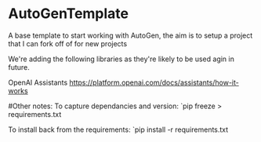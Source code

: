 # AutoGenTemplate
A base template to start working with AutoGen, the aim is to setup a project that I can fork off of for new projects

We're adding the following libraries as they're likely to be used agin in future.

OpenAI Assistants
https://platform.openai.com/docs/assistants/how-it-works








#Other notes:
To capture dependancies and version:
`pip freeze > requirements.txt 

To install back from the requirements:
`pip install -r requirements.txt
